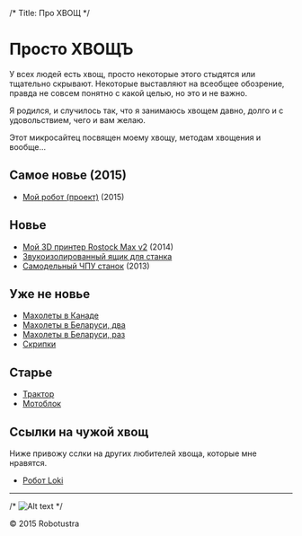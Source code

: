 /*
Title: Про ХВОЩ
*/

Просто ХВОЩЪ
============

У всех людей есть хвощ, просто некоторые этого стыдятся или тщательно скрывают. 
Некоторые выставляют на всеобщее обозрение, правда не совсем понятно с какой целью, 
но это и не важно.	

Я родился, и случилось так, что я занимаюсь хвощем давно, долго и с удовольствием, 
чего и вам желаю.

Этот микросайтец посвящен моему хвощу, методам хвощения и вообще...


Самое новье (2015)
------------------

+ [Мой робот (проект)](my-robot) (2015)

Новье
-----

+ [Мой 3D принтер Rostock Max v2](3d-printer) (2014)
+ [Звукоизолированный ящик для станка](sound-box)
+ [Самодельный ЧПУ станок](my-cnc-mill) (2013)

Уже не новье
------------

+ [Махолеты в Канаде](maholet3)
+ [Махолеты в Беларуси, два](maholet2)
+ [Махолеты в Беларуси, раз](maholet1)
+ [Скрипки](violins)

Старье
------

+ [Трактор](traktor)
+ [Мотоблок](motoblok)

Ссылки на чужой хвощ
--------------------

Ниже привожу сслки на других любителей хвоща, которые мне нравятся.

+ [Робот Loki](http://www.dshinsel.com/loki/)

- - -

/*
![Alt text](../p1.jpg "Test image")
*/

<div class="footer">
        &copy; 2015 Robotustra
</div>
